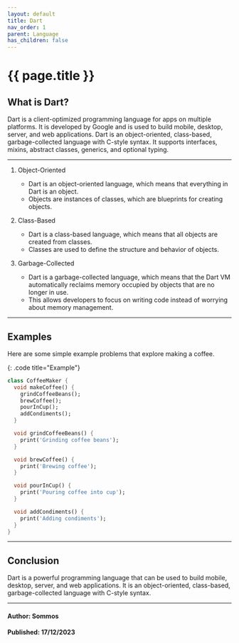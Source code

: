 ```yaml
---
layout: default
title: Dart
nav_order: 1
parent: Language
has_children: false
---
```


{{ page.title }}
======================

## What is Dart?

Dart is a client-optimized programming language for apps on multiple platforms. It is developed by Google and is used to build mobile, desktop, server, and web applications. Dart is an object-oriented, class-based, garbage-collected language with C-style syntax. It supports interfaces, mixins, abstract classes, generics, and optional typing.

---

1. Object-Oriented

    - Dart is an object-oriented language, which means that everything in Dart is an object.
    - Objects are instances of classes, which are blueprints for creating objects.

2. Class-Based

    - Dart is a class-based language, which means that all objects are created from classes.
    - Classes are used to define the structure and behavior of objects.

3. Garbage-Collected

    - Dart is a garbage-collected language, which means that the Dart VM automatically reclaims memory occupied by objects that are no longer in use.
    - This allows developers to focus on writing code instead of worrying about memory management.

---

## Examples

Here are some simple example problems that explore making a coffee.

{: .code title="Example"}
```dart
class CoffeeMaker {
  void makeCoffee() {
    grindCoffeeBeans();
    brewCoffee();
    pourInCup();
    addCondiments();
  }

  void grindCoffeeBeans() {
    print('Grinding coffee beans');
  }

  void brewCoffee() {
    print('Brewing coffee');
  }

  void pourInCup() {
    print('Pouring coffee into cup');
  }

  void addCondiments() {
    print('Adding condiments');
  }
}
```

---

## Conclusion

Dart is a powerful programming language that can be used to build mobile, desktop, server, and web applications. It is an object-oriented, class-based, garbage-collected language with C-style syntax.

---

#### Author: Sommos

#### Published: 17/12/2023
